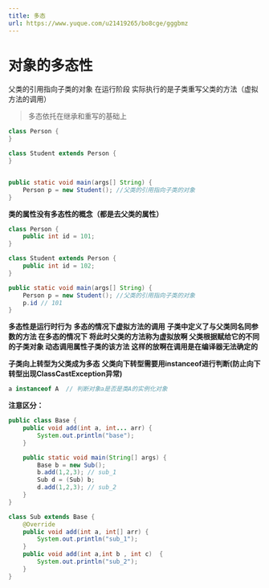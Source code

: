 ```yaml
---
title: 多态
url: https://www.yuque.com/u21419265/bo8cge/gggbmz
---
```


<a name="stltF"></a>

# 对象的多态性

父类的引用指向子类的对象
在运行阶段 实际执行的是子类重写父类的方法（虚拟方法的调用）

> 多态依托在继承和重写的基础上

```java
class Person {
}

class Student extends Person {
}


public static void main(args[] String) {
	Person p = new Student(); //父类的引用指向子类的对象
}
```

**类的属性没有多态性的概念（都是去父类的属性）**

```java
class Person {
    public int id = 101;
}

class Student extends Person {
    public int id = 102;
}

public static void main(args[] String) {
	Person p = new Student(); //父类的引用指向子类的对象
    p.id // 101
}

```

**多态性是运行时行为**
**多态的情况下虚拟方法的调用**
**子类中定义了与父类同名同参数的方法 在多态的情况下 将此时父类的方法称为虚拟放啊 父类根据赋给它的不同的子类对象 动态调用属性子类的该方法 这样的放啊在调用是在编译器无法确定的**

**子类向上转型为父类成为多态**
**父类向下转型需要用instanceof进行判断(防止向下转型出现ClassCastException异常)**

```java
a instanceof A  // 判断对象a是否是类A的实例化对象
```

**注意区分：**

```java
public class Base {
    public void add(int a, int... arr) {
        System.out.println("base");
    }

    public static void main(String[] args) {
        Base b = new Sub();
        b.add(1,2,3); // sub_1
        Sub d = (Sub) b;
        d.add(1,2,3); // sub_2
    }
}

class Sub extends Base {
    @Override
    public void add(int a, int[] arr) {
        System.out.println("sub_1");
    }
    public void add(int a,int b , int c)  {
        System.out.println("sub_2");
    }
}
```

